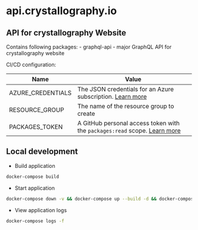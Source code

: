 # api.crystallography.io

## API for crystallography Website

Contains following packages:
    - graphql-api - major GraphQL API for crystallography website

CI/CD configuration:

 | Name | Value |
  | ---- | ----- |
  | AZURE_CREDENTIALS | The JSON credentials for an Azure subscription. [Learn more](https://docs.microsoft.com/azure/developer/github/connect-from-azure?tabs=azure-portal%2Cwindows#create-a-service-principal-and-add-it-as-a-github-secret) |
  | RESOURCE_GROUP | The name of the resource group to create |
  | PACKAGES_TOKEN | A GitHub personal access token with the `packages:read` scope. [Learn more](https://docs.github.com/en/authentication/keeping-your-account-and-data-secure/creating-a-personal-access-token) |

## Local development

* Build application

```bash
docker-compose build
```

* Start application

```bash
docker-compose down -v && docker-compose up --build -d && docker-compose logs -f
```

* View application logs

```bash
docker-compose logs -f
```
